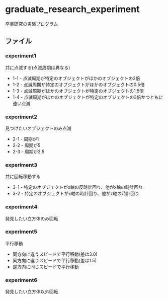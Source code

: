 # graduate_research_experiment
卒業研究の実験プログラム

## ファイル
### experiment1
共に点滅する(点滅周期は異なる)
* 1-1 - 点滅周期が特定のオブジェクトがほかのオブジェクトの2倍
* 1-2 - 点滅周期が特定のオブジェクトがほかのオブジェクトの0.5倍
* 1-3 - 点滅周期がほかのオブジェクトが特定のオブジェクトの1.5倍
* 1-4 - 点滅周期がほかのオブジェクトが特定のオブジェクトの3倍かつともに速い点滅

### experiment2
見つけたいオブジェクトのみ点滅
* 2-1 - 周期が1
* 2-2 - 周期が5
* 2-3 - 周期が2.5

### experiment3
共に回転移動する
* 3-1 - 特定のオブジェクトがx軸の反時計回り、他がx軸の時計回り
* 3-2 - 特定のオブジェクトがx軸の時計回り、他がz軸の時計回り

### experiment4
発見したい立方体のみ回転

### experiment5
平行移動
* 同方向に違うスピードで平行移動(差は3.0)
* 同方向に違うスピードで平行移動(差は1.5)
* 逆方向に同じスピードで平行移動

### experiment6
発見したい立方体以外回転
